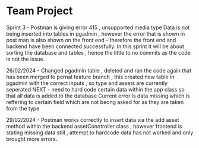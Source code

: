 # Team Project

Sprint 3 - 
Postman is giving error 415 , unsupported media type 
Data is not being inserted into tables in pgadmin , however the error that is shown in post man is also shown on the front end - therefore the front end and backend have been connected successfully.
In this sprint it will be about sorting the database and tables , hence the little to no commits as the code is not the issue. 


26/02/2024 - 
Changed pgadmin table , deleted and ran the code again that has been merged to pernal feature branch , this created new table in pgadmin with the correct inputs , so type and assets are currently seperated
NEXT - need to hard code certain data within the app class so that all data is added to the database 
Current error is data missing which is reffering to certain field which are not beong asked for as they are taken from the type

29/02/2024 - 
Postman works correctly to insert data via the add asset method within the backend assetConntroller class , however frontend is stating missing data still , attempt to hardcode data has not worked and only brought more errors.

